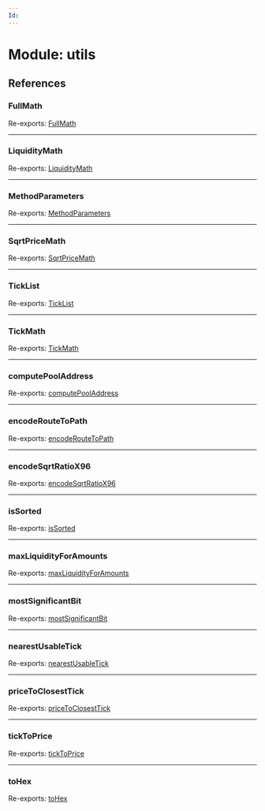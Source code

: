 ```yaml
---
Id: 
---
```


# Module: utils

## References

### FullMath

Re-exports: [FullMath](../classes/utils_fullmath.fullmath.md)

___

### LiquidityMath

Re-exports: [LiquidityMath](../classes/utils_liquiditymath.liquiditymath.md)

___

### MethodParameters

Re-exports: [MethodParameters](../interfaces/utils_calldata.methodparameters.md)

___

### SqrtPriceMath

Re-exports: [SqrtPriceMath](../classes/utils_sqrtpricemath.sqrtpricemath.md)

___

### TickList

Re-exports: [TickList](../classes/utils_ticklist.ticklist.md)

___

### TickMath

Re-exports: [TickMath](../classes/utils_tickmath.tickmath.md)

___

### computePoolAddress

Re-exports: [computePoolAddress](utils_computepooladdress.md#computepooladdress)

___

### encodeRouteToPath

Re-exports: [encodeRouteToPath](utils_encoderoutetopath.md#encoderoutetopath)

___

### encodeSqrtRatioX96

Re-exports: [encodeSqrtRatioX96](utils_encodesqrtratiox96.md#encodesqrtratiox96)

___

### isSorted

Re-exports: [isSorted](utils_issorted.md#issorted)

___

### maxLiquidityForAmounts

Re-exports: [maxLiquidityForAmounts](utils_maxliquidityforamounts.md#maxliquidityforamounts)

___

### mostSignificantBit

Re-exports: [mostSignificantBit](utils_mostsignificantbit.md#mostsignificantbit)

___

### nearestUsableTick

Re-exports: [nearestUsableTick](utils_nearestusabletick.md#nearestusabletick)

___

### priceToClosestTick

Re-exports: [priceToClosestTick](utils_pricetickconversions.md#pricetoclosesttick)

___

### tickToPrice

Re-exports: [tickToPrice](utils_pricetickconversions.md#ticktoprice)

___

### toHex

Re-exports: [toHex](utils_calldata.md#tohex)
